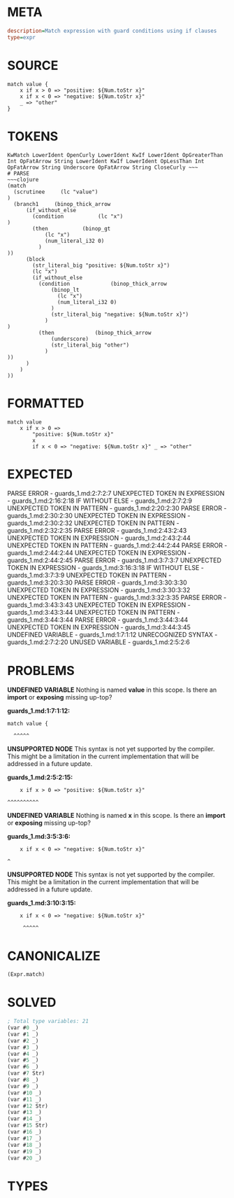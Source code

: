 # META
~~~ini
description=Match expression with guard conditions using if clauses
type=expr
~~~
# SOURCE
~~~roc
match value {
    x if x > 0 => "positive: ${Num.toStr x}"
    x if x < 0 => "negative: ${Num.toStr x}"
    _ => "other"
}
~~~
# TOKENS
~~~text
KwMatch LowerIdent OpenCurly LowerIdent KwIf LowerIdent OpGreaterThan Int OpFatArrow String LowerIdent KwIf LowerIdent OpLessThan Int OpFatArrow String Underscore OpFatArrow String CloseCurly ~~~
# PARSE
~~~clojure
(match
  (scrutinee     (lc "value")
)
  (branch1     (binop_thick_arrow
      (if_without_else
        (condition           (lc "x")
)
        (then           (binop_gt
            (lc "x")
            (num_literal_i32 0)
          )
))
      (block
        (str_literal_big "positive: ${Num.toStr x}")
        (lc "x")
        (if_without_else
          (condition             (binop_thick_arrow
              (binop_lt
                (lc "x")
                (num_literal_i32 0)
              )
              (str_literal_big "negative: ${Num.toStr x}")
            )
)
          (then             (binop_thick_arrow
              (underscore)
              (str_literal_big "other")
            )
))
      )
    )
))
~~~
# FORMATTED
~~~roc
match value
	x if x > 0 => 
		"positive: ${Num.toStr x}"
		x
		if x < 0 => "negative: ${Num.toStr x}" _ => "other"
~~~
# EXPECTED
PARSE ERROR - guards_1.md:2:7:2:7
UNEXPECTED TOKEN IN EXPRESSION - guards_1.md:2:16:2:18
IF WITHOUT ELSE - guards_1.md:2:7:2:9
UNEXPECTED TOKEN IN PATTERN - guards_1.md:2:20:2:30
PARSE ERROR - guards_1.md:2:30:2:30
UNEXPECTED TOKEN IN EXPRESSION - guards_1.md:2:30:2:32
UNEXPECTED TOKEN IN PATTERN - guards_1.md:2:32:2:35
PARSE ERROR - guards_1.md:2:43:2:43
UNEXPECTED TOKEN IN EXPRESSION - guards_1.md:2:43:2:44
UNEXPECTED TOKEN IN PATTERN - guards_1.md:2:44:2:44
PARSE ERROR - guards_1.md:2:44:2:44
UNEXPECTED TOKEN IN EXPRESSION - guards_1.md:2:44:2:45
PARSE ERROR - guards_1.md:3:7:3:7
UNEXPECTED TOKEN IN EXPRESSION - guards_1.md:3:16:3:18
IF WITHOUT ELSE - guards_1.md:3:7:3:9
UNEXPECTED TOKEN IN PATTERN - guards_1.md:3:20:3:30
PARSE ERROR - guards_1.md:3:30:3:30
UNEXPECTED TOKEN IN EXPRESSION - guards_1.md:3:30:3:32
UNEXPECTED TOKEN IN PATTERN - guards_1.md:3:32:3:35
PARSE ERROR - guards_1.md:3:43:3:43
UNEXPECTED TOKEN IN EXPRESSION - guards_1.md:3:43:3:44
UNEXPECTED TOKEN IN PATTERN - guards_1.md:3:44:3:44
PARSE ERROR - guards_1.md:3:44:3:44
UNEXPECTED TOKEN IN EXPRESSION - guards_1.md:3:44:3:45
UNDEFINED VARIABLE - guards_1.md:1:7:1:12
UNRECOGNIZED SYNTAX - guards_1.md:2:7:2:20
UNUSED VARIABLE - guards_1.md:2:5:2:6
# PROBLEMS
**UNDEFINED VARIABLE**
Nothing is named **value** in this scope.
Is there an **import** or **exposing** missing up-top?

**guards_1.md:1:7:1:12:**
```roc
match value {
```
      ^^^^^


**UNSUPPORTED NODE**
This syntax is not yet supported by the compiler.
This might be a limitation in the current implementation that will be addressed in a future update.

**guards_1.md:2:5:2:15:**
```roc
    x if x > 0 => "positive: ${Num.toStr x}"
```
    ^^^^^^^^^^


**UNDEFINED VARIABLE**
Nothing is named **x** in this scope.
Is there an **import** or **exposing** missing up-top?

**guards_1.md:3:5:3:6:**
```roc
    x if x < 0 => "negative: ${Num.toStr x}"
```
    ^


**UNSUPPORTED NODE**
This syntax is not yet supported by the compiler.
This might be a limitation in the current implementation that will be addressed in a future update.

**guards_1.md:3:10:3:15:**
```roc
    x if x < 0 => "negative: ${Num.toStr x}"
```
         ^^^^^


# CANONICALIZE
~~~clojure
(Expr.match)
~~~
# SOLVED
~~~clojure
; Total type variables: 21
(var #0 _)
(var #1 _)
(var #2 _)
(var #3 _)
(var #4 _)
(var #5 _)
(var #6 _)
(var #7 Str)
(var #8 _)
(var #9 _)
(var #10 _)
(var #11 _)
(var #12 Str)
(var #13 _)
(var #14 _)
(var #15 Str)
(var #16 _)
(var #17 _)
(var #18 _)
(var #19 _)
(var #20 _)
~~~
# TYPES
~~~roc
~~~
